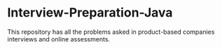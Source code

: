 # Interview-Preparation-Java
This repository has all the problems asked in product-based companies interviews and online assessments.
